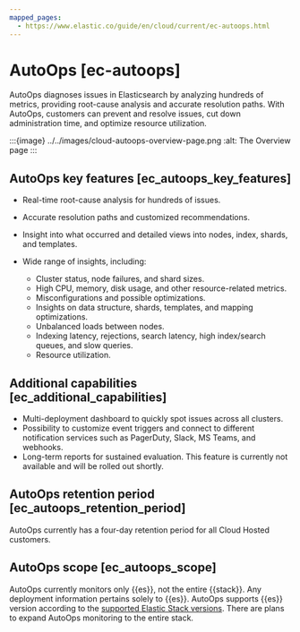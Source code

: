 ```yaml
---
mapped_pages:
  - https://www.elastic.co/guide/en/cloud/current/ec-autoops.html
---
```


# AutoOps [ec-autoops]

AutoOps diagnoses issues in Elasticsearch by analyzing hundreds of metrics, providing root-cause analysis and accurate resolution paths. With AutoOps, customers can prevent and resolve issues, cut down administration time, and optimize resource utilization.

:::{image} ../../images/cloud-autoops-overview-page.png
:alt: The Overview page
:::


## AutoOps key features [ec_autoops_key_features]

* Real-time root-cause analysis for hundreds of issues.
* Accurate resolution paths and customized recommendations.
* Insight into what occurred and detailed views into nodes, index, shards, and templates.
* Wide range of insights, including:

    * Cluster status, node failures, and shard sizes.
    * High CPU, memory, disk usage, and other resource-related metrics.
    * Misconfigurations and possible optimizations.
    * Insights on data structure, shards, templates, and mapping optimizations.
    * Unbalanced loads between nodes.
    * Indexing latency, rejections, search latency, high index/search queues, and slow queries.
    * Resource utilization.



## Additional capabilities [ec_additional_capabilities]

* Multi-deployment dashboard to quickly spot issues across all clusters.
* Possibility to customize event triggers and connect to different notification services such as PagerDuty, Slack, MS Teams, and webhooks.
* Long-term reports for sustained evaluation. This feature is currently not available and will be rolled out shortly.


## AutoOps retention period [ec_autoops_retention_period]

AutoOps currently has a four-day retention period for all Cloud Hosted customers.


## AutoOps scope [ec_autoops_scope]

AutoOps currently monitors only {{es}}, not the entire {{stack}}. Any deployment information pertains solely to {{es}}. AutoOps supports {{es}} version according to the [supported Elastic Stack versions](https://www.elastic.co/support/eol). There are plans to expand AutoOps monitoring to the entire stack.














